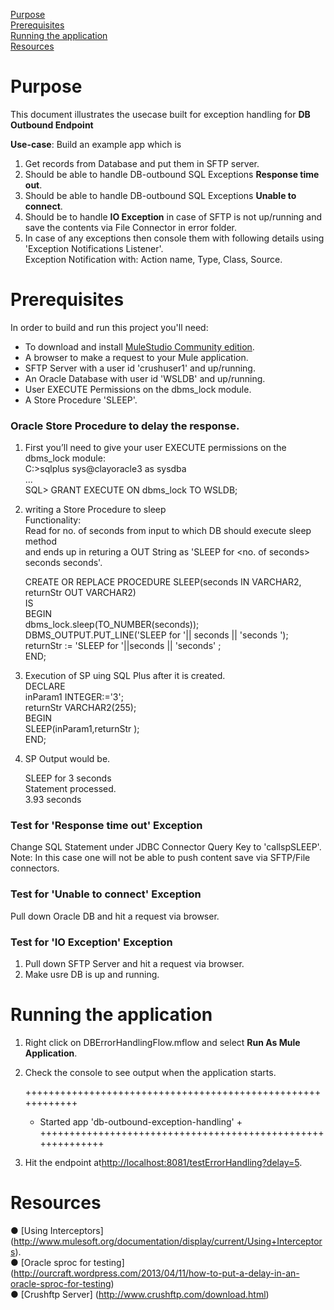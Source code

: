 [Purpose](#purpose)  
[Prerequisites](#prerequisites)  
[Running the application](#running-the-application)  
[Resources](#resources)

Purpose
===========

This document illustrates the usecase built for exception handling for **DB Outbound Endpoint**



**Use-case**: 
Build an example app which is 

1. Get records from Database and put them in SFTP server.
2. Should be able to handle DB-outbound SQL Exceptions **Response time out**.
3. Should be able to handle DB-outbound SQL Exceptions **Unable to connect**.
4. Should be to  handle **IO Exception** in case of SFTP is not up/running and save the contents via File Connector in error folder.
5. In case of any exceptions then console them with following details using 'Exception Notifications Listener'.
  <br />Exception Notification with: Action name, Type, Class, Source.


Prerequisites
===============

In order to build and run this project you'll need:  

* To download and install [MuleStudio Community edition](http://www.mulesoft.org/download-mule-esb-community-edition).
* A browser to make a request to your Mule application. 
* SFTP Server with a user id 'crushuser1' and up/running.
* An Oracle Database with user id 'WSLDB' and up/running.
* User EXECUTE Permissions on the dbms_lock module.
* A Store Procedure 'SLEEP'.

### Oracle Store Procedure	to delay the response.

1. First you’ll need to give your user EXECUTE permissions on the dbms_lock module: <br />
C:\>sqlplus sys@clayoracle3 as sysdba <br />
... <br />
SQL> GRANT EXECUTE ON dbms_lock TO WSLDB; <br />

2. writing a Store Procedure to sleep <br />
	Functionality:  <br />
	Read for no. of seconds from input to which DB should execute sleep method  <br />
	and ends up in returing a OUT String as 'SLEEP for \<no. of seconds\> seconds seconds'.<br />

	CREATE OR REPLACE PROCEDURE SLEEP(seconds IN VARCHAR2, returnStr OUT VARCHAR2) <br />
	IS <br />
	BEGIN <br />
	  dbms_lock.sleep(TO_NUMBER(seconds)); <br />
	  DBMS_OUTPUT.PUT_LINE('SLEEP for '|| seconds  || 'seconds '); <br />
	  returnStr := 'SLEEP for '||seconds || 'seconds' ; <br />
	END; <br />

3. Execution of SP uing SQL Plus after it is created. <br />
	DECLARE <br />
		inParam1 INTEGER:='3'; <br />
		returnStr VARCHAR2(255); <br />
	BEGIN <br />
		SLEEP(inParam1,returnStr ); <br />
	END; <br />
4. SP Output would be.  <br />
	
	SLEEP for 3 seconds  <br />
	Statement processed. <br />
	3.93 seconds <br />

### Test for 'Response time out' Exception
Change SQL Statement under JDBC Connector Query Key to 'callspSLEEP'.
Note: In this case one will not be able to push content save via SFTP/File connectors.

### Test for 'Unable to connect' Exception
Pull down Oracle DB and hit a request via browser.

### Test for 'IO Exception' Exception
1. Pull down SFTP Server and hit a request via browser.
2. Make usre DB is up and running.


Running the application
=======================

1. Right click on DBErrorHandlingFlow.mflow and select **Run As Mule Application**.
2. Check the console to see output when the application starts.

	++++++++++++++++++++++++++++++++++++++++++++++++++++++++++++
	+ Started app 'db-outbound-exception-handling'		       +
	++++++++++++++++++++++++++++++++++++++++++++++++++++++++++++
	
3. Hit the endpoint at<http://localhost:8081/testErrorHandling?delay=5>.
	
	
Resources
===========

● [Using Interceptors] (http://www.mulesoft.org/documentation/display/current/Using+Interceptors). <br />
● [Oracle sproc for testing] (http://ourcraft.wordpress.com/2013/04/11/how-to-put-a-delay-in-an-oracle-sproc-for-testing) <br />
● [Crushftp Server] (http://www.crushftp.com/download.html)<br />